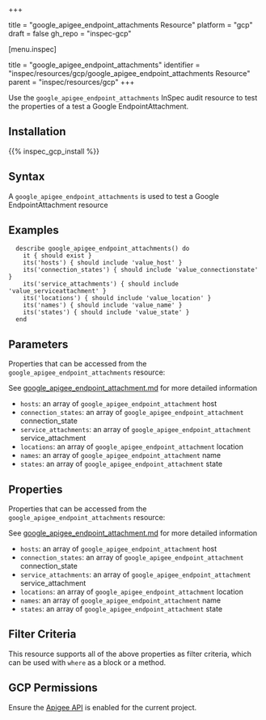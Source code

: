 +++

title = "google_apigee_endpoint_attachments Resource"
platform = "gcp"
draft = false
gh_repo = "inspec-gcp"


[menu.inspec]

title = "google_apigee_endpoint_attachments"
identifier = "inspec/resources/gcp/google_apigee_endpoint_attachments Resource"
parent = "inspec/resources/gcp"
+++

Use the `google_apigee_endpoint_attachments` InSpec audit resource to test the properties of a test a Google EndpointAttachment.

## Installation
{{% inspec_gcp_install %}}

## Syntax
A `google_apigee_endpoint_attachments` is used to test a Google EndpointAttachment resource

## Examples
```
  describe google_apigee_endpoint_attachments() do
    it { should exist }
    its('hosts') { should include 'value_host' }
    its('connection_states') { should include 'value_connectionstate' }
    its('service_attachments') { should include 'value_serviceattachment' }
    its('locations') { should include 'value_location' }
    its('names') { should include 'value_name' }
    its('states') { should include 'value_state' }
  end
```

## Parameters
Properties that can be accessed from the `google_apigee_endpoint_attachments` resource:

See [google_apigee_endpoint_attachment.md](google_apigee_endpoint_attachment.md) for more detailed information
* `hosts`: an array of `google_apigee_endpoint_attachment` host
* `connection_states`: an array of `google_apigee_endpoint_attachment` connection_state
* `service_attachments`: an array of `google_apigee_endpoint_attachment` service_attachment
* `locations`: an array of `google_apigee_endpoint_attachment` location
* `names`: an array of `google_apigee_endpoint_attachment` name
* `states`: an array of `google_apigee_endpoint_attachment` state
## Properties
Properties that can be accessed from the `google_apigee_endpoint_attachments` resource:

See [google_apigee_endpoint_attachment.md](google_apigee_endpoint_attachment.md) for more detailed information
* `hosts`: an array of `google_apigee_endpoint_attachment` host
* `connection_states`: an array of `google_apigee_endpoint_attachment` connection_state
* `service_attachments`: an array of `google_apigee_endpoint_attachment` service_attachment
* `locations`: an array of `google_apigee_endpoint_attachment` location
* `names`: an array of `google_apigee_endpoint_attachment` name
* `states`: an array of `google_apigee_endpoint_attachment` state

## Filter Criteria
This resource supports all of the above properties as filter criteria, which can be used
with `where` as a block or a method.

## GCP Permissions

Ensure the [Apigee API](https://console.cloud.google.com/apis/library/apigee.googleapis.com/) is enabled for the current project.
